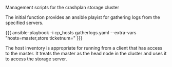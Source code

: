 Management scripts for the crashplan storage cluster

The initial function provides an ansible playist for gathering logs
from the specified servers.

{{{
ansible-playbook -i cp_hosts gatherlogs.yaml --extra-vars "hosts=master,store ticketnum=<cpticket>"
}}}

The host inventory is appropriate for running from a client that has access to
the master. It treats the master as the head node in the cluster and uses it to 
access the storage server.
